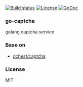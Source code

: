 [![Build status][travis-img]][travis-url]
[![License][license-img]][license-url]
[![GoDoc][doc-img]][doc-url]

### go-captcha
golang captcha service

### Base on
* [dchest/captcha](https://github.com/dchest/captcha)

### License
MIT

[travis-img]: https://img.shields.io/travis/onebook/go-captcha.svg?style=flat-square
[travis-url]: https://travis-ci.org/onebook/go-captcha
[license-img]: http://img.shields.io/badge/license-MIT-green.svg?style=flat-square
[license-url]: http://opensource.org/licenses/MIT
[doc-img]: http://img.shields.io/badge/GoDoc-reference-blue.svg?style=flat-square
[doc-url]: http://godoc.org/github.com/onebook/go-captcha
